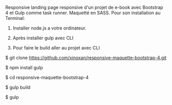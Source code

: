 


 Responsive landing page responsive d'un projet de e-book avec Bootstrap 4 et Gulp comme task runner. Maquetté en SASS.
 Pour son installation au Terminal:
  
 1. Installer node.js a votre ordinateur.
 
 2. Après installer gulp avec CLI
 
 3. Pour faire le build aller au projet avec CLI

$ git clone https://github.com/xinoxan/responsive-maquette-bootstrap-4.git

$ npm install gulp 

$ cd responsive-maquette-bootstrap-4

$ gulp build

$ gulp
